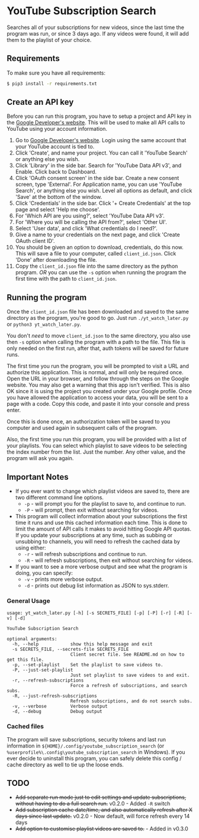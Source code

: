 # YouTube Subscription Search

Searches all of your subscriptions for new videos, since the last time the
program was run, or since 3 days ago.  If any videos were found, it will add
them to the playlist of your choice.

## Requirements
To make sure you have all requirements:

```bash
$ pip3 install -r requirements.txt
```

## Create an API key

Before you can run this program, you have to setup a project and API key in the
[Google Developer's website](https://console.developers.google.com/project/_/apiui/apis/library).
This will be used to make all API calls to YouTube using your account
information.

1. Go to [Google Developer's website](https://console.developers.google.com/project/_/apiui/apis/library).
  Login using the same account that your YouTube account is tied to.
1. Click 'Create', and name your project.  You can call it 'YouTube Search' or
  anything else you wish.
1. Click 'Library' in the side bar.  Search for 'YouTube Data API v3', and
  Enable.  Click back to Dashboard.
1. Click 'OAuth consent screen' in the side bar.  Create a new consent screen,
  type 'External'.  For Application name, you can use 'YouTube Search', or
  anything else you wish.  Level all options as default, and click 'Save' at
  the bottom of the window.
1. Click 'Credentials' in the side bar.  Click '+ Create Credentials' at the
  top page and select 'Help me choose'.
1. For 'Which API are you using?', select 'YouTube Data API v3'.
1. For 'Where you will be calling the API from?', select 'Other UI'.
1. Select 'User data', and click 'What credentials do I need?'.
1. Give a name to your credentials on the next page, and click 'Create OAuth
  client ID'.
1. You should be given an option to download, credentials, do this now.  This
  will save a file to your computer, called `client_id.json`.  Click 'Done'
  after downloading the file.
1. Copy the `client_id.json` file into the same directory as the python
  program. *OR* you can use the `-s` option when running the program the first
  time with the path to `client_id.json`.

## Running the program

Once the `client_id.json` file has been downloaded and saved to the same
directory as the program, you're good to go.  Just run `./yt_watch_later.py` or
`python3 yt_watch_later.py`.

You don't *need* to move `client_id.json` to the same directory, you also use
then `-s` option when calling the program with a path to the file.  This file
is only needed on the first run, after that, auth tokens will be saved for
future runs.

The first time you run the program, you will be prompted to visit a URL and
authorize this application.  This is normal, and will only be required once.
Open the URL in your browser, and follow through the steps on the Google
website.  You may also get a warning that this app isn't verified.  This is
also OK since it is using the project you created under your Google profile.
Once you have allowed the application to access your data, you will be sent to
a page with a code.  Copy this code, and paste it into your console and press
enter.

Once this is done once, an authorization token will be saved to you computer
and used again in subsequent calls of the program.

Also, the first time you run this program, you will be provided with a list of
your playlists.  You can select which playlist to save videos to be selecting
the index number from the list.  Just the number.  Any other value, and the
program will ask you again.

## Important Notes

* If you ever want to change which playlist videos are saved to, there are two
  different command line options.
  * `-p` - will prompt you for the playlist to save to, and continue to run.
  * `-P` - will prompt, then exit without searching for videos.
* This program will collect information about your subscriptions the first time
  it runs and use this cached information each time.  This is done to limit the
  amount of API calls it makes to avoid hitting Google API quotas.  If you 
  update your subscriptions at any time, such as subbing or unsubbing to 
  channels, you will need to refresh the cached data by using either:
  * `-r` - will refresh subscriptions and continue to run.
  * `-R` - will refresh subscriptions, then exit without searching for videos.
* If you want to see a more verbose output and see what the program is doing,
  you can specify:
  * `-v` - prints more verbose output.
  * `-d` - prints out debug list information as JSON to sys.stderr.

### General Usage
```
usage: yt_watch_later.py [-h] [-s SECRETS_FILE] [-p] [-P] [-r] [-R] [-v] [-d]

YouTube Subscription Search

optional arguments:
  -h, --help            show this help message and exit
  -s SECRETS_FILE, --secrets-file SECRETS_FILE
                        Client secret file. See README.md on how to get this file.
  -p, --set-playlist    Set the playlist to save videos to.
  -P, --just-set-playlist
                        Just set playlist to save videos to and exit.
  -r, --refresh-subscriptions
                        Force a refresh of subscriptions, and search subs.
  -R, --just-refresh-subscriptions
                        Refresh subscriptions, and do not search subs.
  -v, --verbose         Verbose output
  -d, --debug           Debug output
```

### Cached files

The program will save subscriptions, security tokens and last run information
in `${HOME}/.config/youtube_subscription_search` (or
`%userprofile%\.config\youtube_subscription_search` in Windows).  If you ever
decide to uninstall this program, you can safely delete this config / cache
directory as well to tie up the loose ends.

## TODO

* ~~Add separate run mode just to edit settings and update subscriptions, without
having to do a full search run.~~ v0.2.0 - Added `-R` switch
* ~~Add subscription cache date/time, and also automatically refresh after X
days since last update.~~ v0.2.0 - Now default, will force refresh every 14
days
* ~~Add option to customise playlist videos are saved to.~~ - Added in v0.3.0


